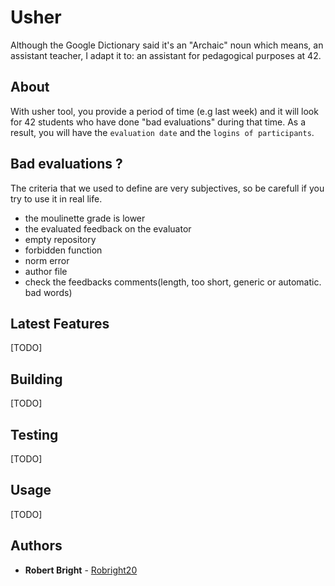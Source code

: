 # Usher

Although the Google Dictionary said it's an "Archaic" noun which means, an assistant
teacher, I adapt it to: an assistant for pedagogical purposes at 42.

## About

With usher tool, you provide a period of time (e.g last week) and it will look for 42
students who have done "bad evaluations" during that time.
As a result, you will have the `evaluation date` and the `logins of participants`.

## Bad evaluations ?

The criteria that we used to define are very subjectives, so be carefull if you try
to use it in real life.

- the moulinette grade is lower
- the evaluated feedback on the evaluator
- empty repository
- forbidden function
- norm error
- author file
- check the feedbacks comments(length, too short, generic or automatic. bad words)

## Latest Features

[TODO]

## Building

[TODO]

## Testing

[TODO]

## Usage

[TODO]

## Authors

* **Robert Bright** - [Robright20](https://github.com/Robright20)
